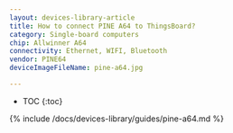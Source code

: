 ```yaml
---
layout: devices-library-article
title: How to connect PINE A64 to ThingsBoard?
category: Single-board computers
chip: Allwinner A64
connectivity: Ethernet, WIFI, Bluetooth
vendor: PINE64
deviceImageFileName: pine-a64.jpg

---
```



* TOC
{:toc}

{% include /docs/devices-library/guides/pine-a64.md %}
